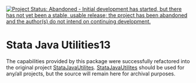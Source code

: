 [![Project Status: Abandoned - Initial development has started, but there has not yet been a stable, usable release; the project has been abandoned and the author(s) do not intend on continuing development.](http://www.repostatus.org/badges/latest/abandoned.svg)](http://www.repostatus.org/#abandoned)

# Stata Java Utilities13
The capabilities provided by this package were successfully refactored into the original project [StataJavaUtilites](https://github.com/wbuchanan/StataJavaUtilities).  [StataJavaUtilites](https://github.com/wbuchanan/StataJavaUtilities) should be used for any/all projects, but the source will remain here for archival purposes.
